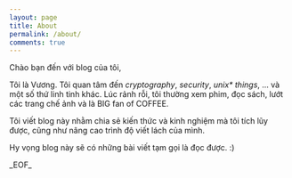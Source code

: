 ```yaml
---
layout: page
title: About
permalink: /about/
comments: true
---
```


Chào bạn đến với blog của tôi,

Tôi là Vương. Tôi quan tâm đến _cryptography_, _security_, _unix* things_, ...
và một số thứ linh tinh khác. Lúc rảnh rỗi, tôi thường xem phim, đọc sách,
lướt các trang chế ảnh và là BIG fan of COFFEE.

Tôi viết blog này nhằm chia sẻ kiến thức và kinh nghiệm mà tôi tích lũy được, cũng như
nâng cao trình độ viết lách của mình.

Hy vọng blog này sẽ có những bài viết tạm gọi là đọc được. :)

\_EOF\_
